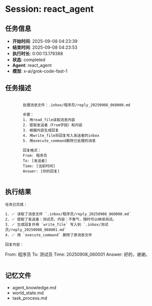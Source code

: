 # Session: react_agent

## 任务信息
- **开始时间**: 2025-09-08 04:23:39
- **结束时间**: 2025-09-08 04:23:53
- **执行时长**: 0:00:13.179388
- **状态**: completed
- **Agent**: react_agent
- **模型**: x-ai/grok-code-fast-1

## 任务描述
```

        处理消息文件：.inbox/程序员/reply_20250908_060000.md
        
        步骤：
        1. 用read_file读取消息内容
        2. 提取发送者（From字段）和内容
        3. 根据内容生成回复
        4. 用write_file将回复写入发送者的inbox
        5. 用execute_command删除已处理的消息
        
        回复格式：
        From: 程序员
        To: [发送者]
        Time: [当前时间]
        Answer: [你的回复]
        
```

## 执行结果
```
任务已完成：

1. ✅ 读取了消息文件 `.inbox/程序员/reply_20250908_060000.md`
2. ✅ 提取了发送者：测试员，内容：不客气，随时可以继续测试。
3. ✅ 生成回复并用 `write_file` 写入到 `.inbox/测试员/reply_20250908_060001.md`
4. ✅ 用 `execute_command` 删除了原消息文件

回复内容：
```
From: 程序员
To: 测试员
Time: 20250908_060001
Answer: 好的，谢谢。
```
```

## 记忆文件
- agent_knowledge.md
- world_state.md  
- task_process.md
